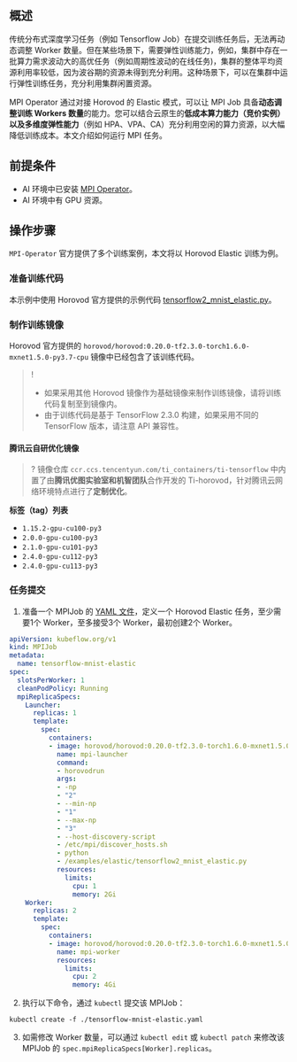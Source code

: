 ## 概述

传统分布式深度学习任务（例如 Tensorflow Job）在提交训练任务后，无法再动态调整 Worker 数量。但在某些场景下，需要弹性训练能力，例如，集群中存在一批算力需求波动大的高优任务（例如周期性波动的在线任务)，集群的整体平均资源利用率较低，因为波谷期的资源未得到充分利用。这种场景下，可以在集群中运行弹性训练任务，充分利用集群闲置资源。

MPI Operator 通过对接 Horovod 的 Elastic 模式，可以让 MPI Job 具备**动态调整训练 Workers 数量**的能力。您可以结合云原生的**低成本算力能力（竞价实例）以及多维度弹性能力**（例如 HPA、VPA、CA）充分利用空闲的算力资源，以大幅降低训练成本。本文介绍如何运行 MPI 任务。

## 前提条件

- AI 环境中已安装 [MPI Operator](https://cloud.tencent.com/document/product/457/62634)。
- AI 环境中有 GPU 资源。


## 操作步骤

`MPI-Operator` 官方提供了多个训练案例，本文将以 Horovod Elastic 训练为例。


### 准备训练代码

本示例中使用 Horovod 官方提供的示例代码 [tensorflow2_mnist_elastic.py](https://github.com/horovod/horovod/blob/v0.20.0/examples/elastic/tensorflow2_mnist_elastic.py)。


### 制作训练镜像

Horovod 官方提供的 `horovod/horovod:0.20.0-tf2.3.0-torch1.6.0-mxnet1.5.0-py3.7-cpu` 镜像中已经包含了该训练代码。

> ! 
> - 如果采用其他 Horovod 镜像作为基础镜像来制作训练镜像，请将训练代码复制至到镜像内。
> - 由于训练代码是基于 TensorFlow 2.3.0 构建，如果采用不同的 TensorFlow 版本，请注意 API 兼容性。



#### 腾讯云自研优化镜像

> ? 镜像仓库 `ccr.ccs.tencentyun.com/ti_containers/ti-tensorflow` 中内置了由**腾讯优图实验室和机智团队**合作开发的 Ti-horovod，针对腾讯云网络环境特点进行了**定制优化**。


**标签（tag）列表**
- `1.15.2-gpu-cu100-py3`
- `2.0.0-gpu-cu100-py3`
- `2.1.0-gpu-cu101-py3`
- `2.4.0-gpu-cu112-py3`
- `2.4.0-gpu-cu113-py3`

### 任务提交

1. 准备一个 MPIJob 的 [YAML 文件](https://raw.githubusercontent.com/kubeflow/mpi-operator/master/examples/horovod/tensorflow-mnist-elastic.yaml)，定义一个 Horovod Elastic 任务，至少需要1个 Worker，至多接受3个 Worker，最初创建2个 Worker。
```yaml
apiVersion: kubeflow.org/v1
kind: MPIJob
metadata:
  name: tensorflow-mnist-elastic
spec:
  slotsPerWorker: 1
  cleanPodPolicy: Running
  mpiReplicaSpecs:
    Launcher:
      replicas: 1
      template:
        spec:
          containers:
          - image: horovod/horovod:0.20.0-tf2.3.0-torch1.6.0-mxnet1.5.0-py3.7-cpu
            name: mpi-launcher
            command:
            - horovodrun
            args:
            - -np
            - "2"
            - --min-np
            - "1"
            - --max-np
            - "3"
            - --host-discovery-script
            - /etc/mpi/discover_hosts.sh
            - python
            - /examples/elastic/tensorflow2_mnist_elastic.py
            resources:
              limits:
                cpu: 1
                memory: 2Gi
    Worker:
      replicas: 2
      template:
        spec:
          containers:
          - image: horovod/horovod:0.20.0-tf2.3.0-torch1.6.0-mxnet1.5.0-py3.7-cpu
            name: mpi-worker
            resources:
              limits:
                cpu: 2
                memory: 4Gi
```
2. 执行以下命令，通过 `kubectl` 提交该 MPIJob：
```shell
kubectl create -f ./tensorflow-mnist-elastic.yaml
```
3. 如需修改 Worker 数量，可以通过 `kubectl edit` 或 `kubectl patch` 来修改该 MPIJob 的 `spec.mpiReplicaSpecs[Worker].replicas`。
